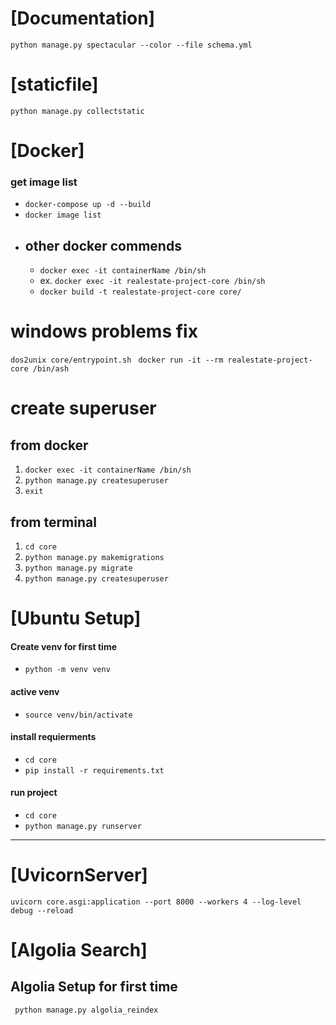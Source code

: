 # [Documentation]
`python manage.py spectacular --color --file schema.yml`
# [staticfile]
`python manage.py collectstatic`

# [Docker]
### get image list
- `docker-compose up -d --build`
- `docker image list`
- ## other docker commends
    - `docker exec -it containerName /bin/sh`
    - ex.  `docker exec -it realestate-project-core /bin/sh`
    - `docker build -t realestate-project-core core/`
# windows problems fix 
`dos2unix core/entrypoint.sh `
`docker run -it --rm realestate-project-core /bin/ash`
# create superuser
## from docker
1. `docker exec -it containerName /bin/sh`
2. `python manage.py createsuperuser`
3. `exit`
## from terminal
1. `cd core`
2. `python manage.py makemigrations`
3. `python manage.py migrate`
4. `python manage.py createsuperuser`

# [Ubuntu Setup]
#### **Create venv for first time**
- `python -m venv venv`
#### **active venv**
- `source venv/bin/activate`
#### **install requierments**
 - `cd core`
 - `pip install -r requirements.txt`
#### **run project**
- `cd core`
 - `python manage.py runserver`

-------
# [UvicornServer]
`uvicorn core.asgi:application --port 8000 --workers 4 --log-level debug --reload`

# [Algolia Search]
## Algolia Setup for first time
` python manage.py algolia_reindex`